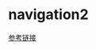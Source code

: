 # navigation2

[参考链接](https://fishros.com/d2lros2/#/humble/chapt11/get_started/2.%E4%B8%BAFishBot%E9%85%8D%E7%BD%AENav2)